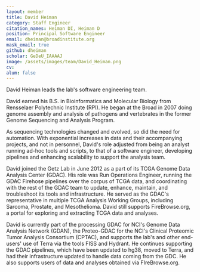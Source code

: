 ```yaml
---
layout: member
title: David Heiman
category: Staff Engineer
citation_names: Heiman DI, Heiman D
position: Principal Software Engineer
email: dheiman@broadinstitute.org
mask_email: true
github: dheiman
scholar: GeDeU_IAAAAJ
image: /assets/images/team/David_Heiman.png
cv:
alum: false
---
```


David Heiman leads the lab's software engineering team.

David earned his B.S. in Bioinformatics and Molecular Biology from Rensselaer Polytechnic Institute (RPI). He began at the Broad in 2007 doing genome assembly and analysis of pathogens and vertebrates in the former Genome Sequencing and Analysis Program.

As sequencing technologies changed and evolved, so did the need for automation. With exponential increases in data and their accompanying projects, and not in personnel, David's role adjusted from being an analyst running ad-hoc tools and scripts, to that of a software engineer, developing pipelines and enhancing scalability to support the analysis team.

David joined the Getz Lab in June 2012 as a part of its TCGA Genome Data Analysis Center (GDAC). His role was Run Operations Engineer, running the GDAC Firehose pipelines over the corpus of TCGA data, and coordinating with the rest of the GDAC team to update, enhance, maintain, and troubleshoot its tools and infrastructure. He served as the GDAC's representative in multiple TCGA Analysis Working Groups, including Sarcoma, Prostate, and Mesothelioma. David still supports FireBrowse.org, a portal for exploring and extracting TCGA data and analyses.


David is currently part of the processing GDAC for NCI's Genome Data Analysis Network (GDAN), the Proteo-GDAC for the NCI's Clinical Proteomic Tumor Analysis Consortium (CPTAC), and supports the lab's and other end-users' use of Terra via the tools FISS and Hydrant. He continues supporting the GDAC pipelines, which have been updated to hg38, moved to Terra, and had their infrastructure updated to handle data coming from the GDC. He also supports users of data and analyses obtained via FIreBrowse.org.


